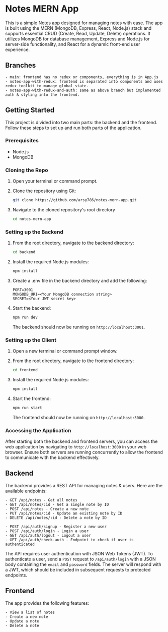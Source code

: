 # Notes MERN App

This is a simple Notes app designed for managing notes with ease. The app is built using the MERN (MongoDB, Express, React, Node.js) stack and supports essential CRUD (Create, Read, Update, Delete) operations. It utilizes MongoDB for database management, Express and Node.js for server-side functionality, and React for a dynamic front-end user experience.

<!-- Tutorial Guide: [Create a MERN CRUD App (YouTube/CodingWithRobby)](https://www.youtube.com/playlist?list=PL-LRDpVN2fZA-1igOQ6PDcqfBjS-vaC7w) -->

## Branches

    - main: frontend has no redux or components, everything is in App.js
    - notes-app-with-redux: frontend is separated into components and uses redux toolkit to manage global state.
    - notes-app-with-redux-and-auth: same as above branch but implemented auth & styling into the frontend.

## Getting Started

This project is divided into two main parts: the backend and the frontend. Follow these steps to set up and run both parts of the application.

### Prerequisites

- Node.js
- MongoDB

### Cloning the Repo

1. Open your terminal or command prompt.

2. Clone the repository using Git:

   ```bash
   git clone https://github.com/arsy786/notes-mern-app.git
   ```

3. Navigate to the cloned repository's root directory

   ```bash
   cd notes-mern-app
   ```

### Setting up the Backend

1. From the root directory, navigate to the backend directory:

   ```bash
   cd backend
   ```

2. Install the required Node.js modules:

   ```bash
   npm install
   ```

3. Create a .env file in the backend directory and add the following:

   ```env
   PORT=3001
   MONGODB_URI=<Your MongoDB connection string>
   SECRET=<Your JWT secret key>
   ```

4. Start the backend:

   ```bash
   npm run dev
   ```

   The backend should now be running on `http://localhost:3001`.

### Setting up the Client

1. Open a new terminal or command prompt window.

2. From the root directory, navigate to the frontend directory:

   ```bash
   cd frontend
   ```

3. Install the required Node.js modules:

   ```bash
   npm install
   ```

4. Start the frontend:

   ```bash
   npm run start
   ```

   The frontend should now be running on `http://localhost:3000`.

### Accessing the Application

After starting both the backend and frontend servers, you can access the web application by navigating to `http://localhost:3000` in your web browser. Ensure both servers are running concurrently to allow the frontend to communicate with the backend effectively.

## Backend

The backend provides a REST API for managing notes & users. Here are the available endpoints:

    - GET /api/notes - Get all notes
    - GET /api/notes/:id - Get a single note by ID
    - POST /api/notes - Create a new note
    - PUT /api/notes/:id - Update an existing note by ID
    - DELETE /api/notes/:id - Delete a note by ID

    - POST /api/auth/signup - Register a new user
    - POST /api/auth/login - Login a user
    - GET /api/auth/logout - Logout a user
    - GET /api/auth/check-auth - Endpoint to check if user is authenticated

The API requires user authentication with JSON Web Tokens (JWT). To authenticate a user, send a `POST` request to `/api/auth/login` with a JSON body containing the `email` and `password` fields. The server will respond with a JWT, which should be included in subsequent requests to protected endpoints.

## Frontend

The app provides the following features:

    - View a list of notes
    - Create a new note
    - Update a note
    - Delete a note
